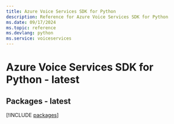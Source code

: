 ```yaml
---
title: Azure Voice Services SDK for Python
description: Reference for Azure Voice Services SDK for Python
ms.date: 09/17/2024
ms.topic: reference
ms.devlang: python
ms.service: voiceservices
---
```

# Azure Voice Services SDK for Python - latest
## Packages - latest
[!INCLUDE [packages](voice-services-index.md)]